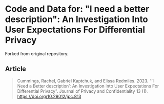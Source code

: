 # Code and Data for: "I need a better description": An Investigation Into User Expectations For Differential Privacy

Forked from original repository.

## Article

> Cummings, Rachel, Gabriel Kaptchuk, and Elissa Redmiles. 2023. “‘I Need a Better description’: An Investigation Into User Expectations For Differential Privacy”. Journal of Privacy and Confidentiality 13 (1).  https://doi.org/10.29012/jpc.813
